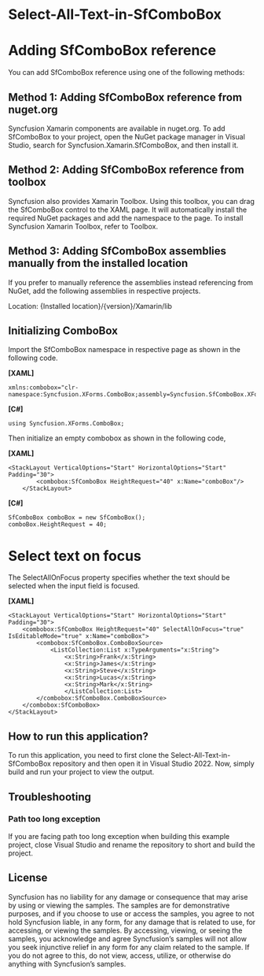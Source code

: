 # Select-All-Text-in-SfComboBox

# Adding SfComboBox reference
You can add SfComboBox reference using one of the following methods:

## Method 1: Adding SfComboBox reference from nuget.org

Syncfusion Xamarin components are available in nuget.org. To add SfComboBox to your project, open the NuGet package manager in Visual Studio, search for Syncfusion.Xamarin.SfComboBox, and then install it.

## Method 2: Adding SfComboBox reference from toolbox

Syncfusion also provides Xamarin Toolbox. Using this toolbox, you can drag the SfComboBox control to the XAML page. It will automatically install the required NuGet packages and add the namespace to the page. To install Syncfusion Xamarin Toolbox, refer to Toolbox.

## Method 3: Adding SfComboBox assemblies manually from the installed location

If you prefer to manually reference the assemblies instead referencing from NuGet, add the following assemblies in respective projects.

Location: {Installed location}/{version}/Xamarin/lib

## Initializing ComboBox
Import the SfComboBox namespace in respective page as shown in the following code.

**[XAML]**
```
xmlns:combobox="clr-namespace:Syncfusion.XForms.ComboBox;assembly=Syncfusion.SfComboBox.XForms"
```

**[C#]**
```
using Syncfusion.XForms.ComboBox;
```
Then initialize an empty combobox as shown in the following code,

**[XAML]**

```
<StackLayout VerticalOptions="Start" HorizontalOptions="Start" Padding="30">
		<combobox:SfComboBox HeightRequest="40" x:Name="comboBox"/>
	</StackLayout>
```

**[C#]**

```
SfComboBox comboBox = new SfComboBox();
comboBox.HeightRequest = 40;
```
# Select text on focus
The SelectAllOnFocus property specifies whether the text should be selected when the input field is focused.

**[XAML]**

```
<StackLayout VerticalOptions="Start" HorizontalOptions="Start" Padding="30">
    <combobox:SfComboBox HeightRequest="40" SelectAllOnFocus="true" IsEditableMode="true" x:Name="comboBox">
        <combobox:SfComboBox.ComboBoxSource>
            <ListCollection:List x:TypeArguments="x:String">
                <x:String>Frank</x:String>
                <x:String>James</x:String>
            	<x:String>Steve</x:String>
            	<x:String>Lucas</x:String>
            	<x:String>Mark</x:String>
            	</ListCollection:List>
        </combobox:SfComboBox.ComboBoxSource>
    </combobox:SfComboBox>              
</StackLayout> 
```
## How to run this application?

To run this application, you need to first clone the Select-All-Text-in-SfComboBox repository and then open it in Visual Studio 2022. Now, simply build and run your project to view the output.

## <a name="troubleshooting"></a>Troubleshooting ##
### Path too long exception
If you are facing path too long exception when building this example project, close Visual Studio and rename the repository to short and build the project.

## License

Syncfusion has no liability for any damage or consequence that may arise by using or viewing the samples. The samples are for demonstrative purposes, and if you choose to use or access the samples, you agree to not hold Syncfusion liable, in any form, for any damage that is related to use, for accessing, or viewing the samples. By accessing, viewing, or seeing the samples, you acknowledge and agree Syncfusion’s samples will not allow you seek injunctive relief in any form for any claim related to the sample. If you do not agree to this, do not view, access, utilize, or otherwise do anything with Syncfusion’s samples.